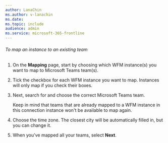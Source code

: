 ```yaml
---
author: LanaChin
ms.author: v-lanachin
ms.date:  
ms.topic: include
audience: admin
ms.service: microsoft-365-frontline
---
```

###### To map an instance to an existing team

1. On the **Mapping** page, start by choosing which WFM instance(s) you want to map to Microsoft Teams team(s).
1. Tick the checkbox for each WFM instance you want to map. Instances will only map if you check their boxes.
1. Next, search for and choose the correct Microsoft Teams team.

    Keep in mind that teams that are already mapped to a WFM instance in this connection instance won't be available to map again.
1. Choose the time zone. The closest city will be automatically filled in, but you can change it.
1. When you've mapped all your teams, select **Next**.
